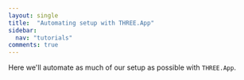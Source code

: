 ```yaml
---
layout: single
title:  "Automating setup with THREE.App"
sidebar:
  nav: "tutorials"
comments: true
---
```


Here we'll automate as much of our setup as possible with `THREE.App`.